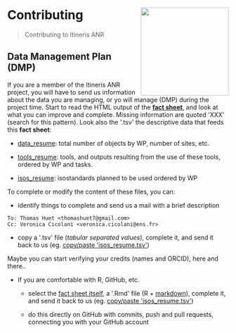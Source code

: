 # Contributing <img src="https://github.com/zoometh/itineris/blob/main/www/logo.png" align="right" width="200"/>
> Contributing to Itineris ANR

## Data Management Plan (DMP)

If you are a member of the Itineris ANR project, you will have to send us information about the data you are managing, or yo will manage (DMP) during the project time. Start to read the HTML output of the [**fact sheet**](https://zoometh.github.io/itineris/dmp/), and look at what you can improve and complete. Missing information are quoted 'XXX' (search for this pattern). Look also the '.tsv' the descriptive data that feeds this **fact sheet**:

  + [data_resume](https://github.com/zoometh/itineris/blob/main/data/data_resume.tsv): total number of objects by WP, number of sites, etc.
  
  + [tools_resume](https://github.com/zoometh/itineris/blob/main/data/tools_resume.tsv): tools, and outputs resulting from the use of these tools, ordered by WP and tasks.
  
  + [isos_resume](https://github.com/zoometh/itineris/blob/main/data/isos_resume.tsv): isostandards planned to be used ordered by WP

To complete or modify the content of these files, you can:

  + identify things to complete and send us a mail with a brief description 
  
```
To: Thomas Huet <thomashuet7@gmail.com>
Cc: Veronica Cicolani <veronica.cicolani@ens.fr>
```

  + copy a '.tsv' file (*tabular separated values*), complete it, and send it back to us (eg. [copy/paste 'isos_resume.tsv'](https://raw.githubusercontent.com/zoometh/itineris/main/data/isos_resume.tsv))
  
Maybe you can start verifying your credits (names and ORCID), here and there..
  
* If you are comfortable with R, GitHub, etc.

  + select the [fact sheet itself](https://github.com/zoometh/itineris/blob/main/dmp/index.Rmd), a '.Rmd' file (R + [markdown](https://www.markdownguide.org/cheat-sheet/)), complete it, and send it back to us (eg. [copy/paste 'isos_resume.tsv'](https://github.com/zoometh/itineris/blob/main/data/isos_resume.tsv))
  
  + do this directly on GitHub with commits, push and pull requests, connecting you with your GitHub account
  
  
  
